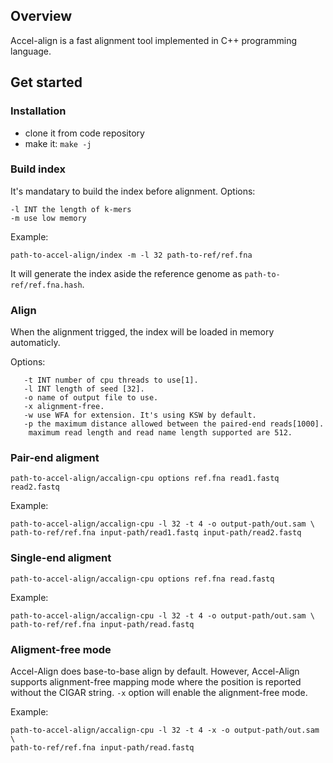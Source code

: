 ## Overview ##
Accel-align is a fast alignment tool implemented in C++ programming language.

## Get started ##

### Installation ###
* clone it from code repository
* make it: `make -j`

### Build index ###
It's mandatary to build the index before alignment. 
Options:
```
-l INT the length of k-mers
-m use low memory
```

Example:
```
path-to-accel-align/index -m -l 32 path-to-ref/ref.fna
```
It will generate the index aside the reference genome as `path-to-ref/ref.fna.hash`.

### Align ###
When the alignment trigged, the index will be loaded in memory automaticly.

Options:
```
   -t INT number of cpu threads to use[1].
   -l INT length of seed [32].
   -o name of output file to use.
   -x alignment-free.
   -w use WFA for extension. It's using KSW by default.
   -p the maximum distance allowed between the paired-end reads[1000].
    maximum read length and read name length supported are 512.
```

### Pair-end aligment ### 

``` 
path-to-accel-align/accalign-cpu options ref.fna read1.fastq read2.fastq
```

Example:
``` 
path-to-accel-align/accalign-cpu -l 32 -t 4 -o output-path/out.sam \
path-to-ref/ref.fna input-path/read1.fastq input-path/read2.fastq
``` 

### Single-end aligment ### 

``` 
path-to-accel-align/accalign-cpu options ref.fna read.fastq
```

Example:
``` 
path-to-accel-align/accalign-cpu -l 32 -t 4 -o output-path/out.sam \
path-to-ref/ref.fna input-path/read.fastq
``` 

### Aligment-free mode ### 
Accel-Align does base-to-base align by default. However, Accel-Align supports alignment-free mapping mode where the position is reported without the CIGAR string.
 `-x` option will enable the alignment-free mode.

Example:
``` 
path-to-accel-align/accalign-cpu -l 32 -t 4 -x -o output-path/out.sam \
path-to-ref/ref.fna input-path/read.fastq
``` 
  
